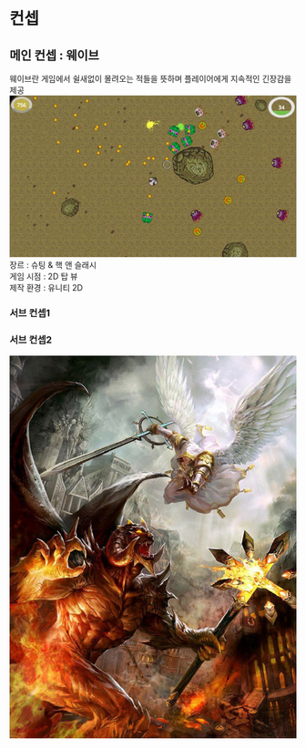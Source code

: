 # 컨셉
## 메인 컨셉 : 웨이브
웨이브란 게임에서 쉴새없이 몰려오는 적들을 뜻하며 플레이어에게 지속적인 긴장감을 제공<br/>
<img src="./img/topview.jpg">
장르 : 슈팅 & 핵 앤 슬래시<br/>
게임 시점 :  2D 탑 뷰<br/>
제작 환경 : 유니티 2D <br/>
### 서브 컨셉1
### 서브 컨셉2
<img src="./img/angel.jpg">
